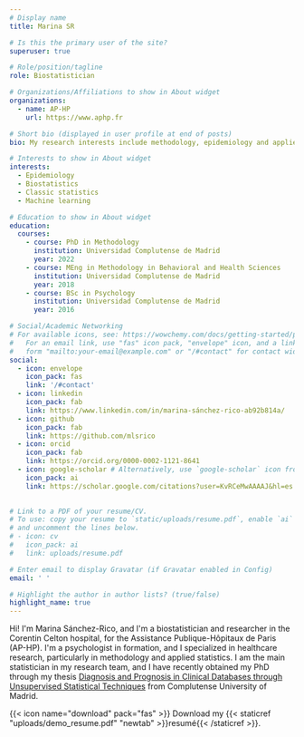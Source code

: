 ```yaml
---
# Display name
title: Marina SR

# Is this the primary user of the site?
superuser: true

# Role/position/tagline
role: Biostatistician

# Organizations/Affiliations to show in About widget
organizations:
  - name: AP-HP
    url: https://www.aphp.fr

# Short bio (displayed in user profile at end of posts)
bio: My research interests include methodology, epidemiology and applied statistics.

# Interests to show in About widget
interests:
  - Epidemiology
  - Biostatistics
  - Classic statistics
  - Machine learning

# Education to show in About widget
education:
  courses:
    - course: PhD in Methodology
      institution: Universidad Complutense de Madrid
      year: 2022
    - course: MEng in Methodology in Behavioral and Health Sciences
      institution: Universidad Complutense de Madrid
      year: 2018
    - course: BSc in Psychology
      institution: Universidad Complutense de Madrid
      year: 2016

# Social/Academic Networking
# For available icons, see: https://wowchemy.com/docs/getting-started/page-builder/#icons
#   For an email link, use "fas" icon pack, "envelope" icon, and a link in the
#   form "mailto:your-email@example.com" or "/#contact" for contact widget.
social:
  - icon: envelope
    icon_pack: fas
    link: '/#contact'
  - icon: linkedin
    icon_pack: fab
    link: https://www.linkedin.com/in/marina-sánchez-rico-ab92b814a/
  - icon: github
    icon_pack: fab
    link: https://github.com/mlsrico
  - icon: orcid
    icon_pack: fab
    link: https://orcid.org/0000-0002-1121-8641
  - icon: google-scholar # Alternatively, use `google-scholar` icon from `ai` icon pack
    icon_pack: ai
    link: https://scholar.google.com/citations?user=KvRCeMwAAAAJ&hl=es
  

# Link to a PDF of your resume/CV.
# To use: copy your resume to `static/uploads/resume.pdf`, enable `ai` icons in `params.toml`,
# and uncomment the lines below.
# - icon: cv
#   icon_pack: ai
#   link: uploads/resume.pdf

# Enter email to display Gravatar (if Gravatar enabled in Config)
email: ' '

# Highlight the author in author lists? (true/false)
highlight_name: true
---
```


Hi! I'm Marina Sánchez-Rico, and I'm a biostatistician and researcher in the Corentin 
Celton hospital, for the Assistance Publique-Hôpitaux de Paris (AP-HP). I'm a psychologist 
in formation, and I specialized in healthcare research, particularly in methodology 
and applied statistics. I am the main statistician in my research team, and I have 
recently obtained my PhD through my thesis [Diagnosis and Prognosis in Clinical Databases through Unsupervised Statistical Techniques](https://drive.google.com/file/d/1PhvtspBP9C6e8U6zA01eIuvU74g5_RwI/view?usp=sharing) from Complutense University of Madrid.

{{< icon name="download" pack="fas" >}} Download my {{< staticref "uploads/demo_resume.pdf" "newtab" >}}resumé{{< /staticref >}}.
